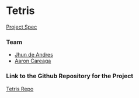 # Tetris
[Project Spec](https://github.com/turingschool/lesson_plans/blob/master/ruby_04-apis_and_scalability/gametime_project.markdown)

### Team
- [Jhun de Andres](https://github.com/joshuajhun)
- [Aaron Careaga](https://github.com/acareaga)

### Link to the Github Repository for the Project
[Tetris Repo](https://github.com/acareaga/tetris)
